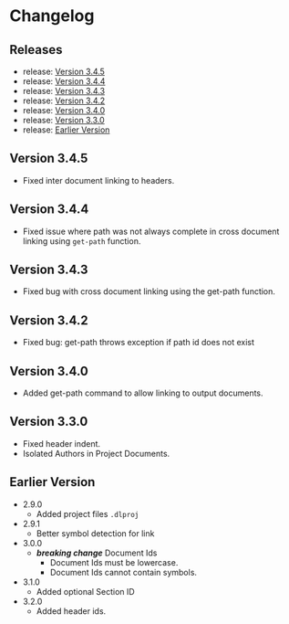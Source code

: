 <!-- GENERATED DOCUMENT DO NOT EDIT! -->
<!-- prettier-ignore-start -->
<!-- markdownlint-disable -->

<!-- Compiled with doculisp https://www.npmjs.com/package/doculisp -->
<!-- Written By: Jason Kerney -->

# Changelog #

## Releases ##

* release: [Version 3.4.5](#version-345)
* release: [Version 3.4.4](#version-344)
* release: [Version 3.4.3](#version-343)
* release: [Version 3.4.2](#version-342)
* release: [Version 3.4.0](#version-340)
* release: [Version 3.3.0](#version-330)
* release: [Earlier Version](#earlier-version)

## Version 3.4.5 ##

* Fixed inter document linking to headers.

## Version 3.4.4 ##

* Fixed issue where path was not always complete in cross document linking using `get-path` function.

## Version 3.4.3 ##

* Fixed bug with cross document linking using the get-path function.

## Version 3.4.2 ##

* Fixed bug: get-path throws exception if path id does not exist

## Version 3.4.0 ##

* Added get-path command to allow linking to output documents.

## Version 3.3.0 ##

* Fixed header indent.
* Isolated Authors in Project Documents.

## Earlier Version ##

* 2.9.0
  * Added project files `.dlproj`
* 2.9.1
  * Better symbol detection for link
* 3.0.0
  * _**breaking change**_ Document Ids
    * Document Ids must be lowercase.
    * Document Ids cannot contain symbols.
* 3.1.0
  * Added optional Section ID
* 3.2.0
  * Added header ids.

<!-- Written By: Jason Kerney -->
<!-- markdownlint-restore -->
<!-- prettier-ignore-end -->
<!-- GENERATED DOCUMENT DO NOT EDIT! -->